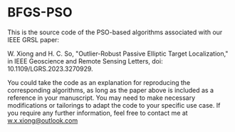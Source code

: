 # BFGS-PSO

This is the source code of the PSO-based algorithms associated with our IEEE GRSL paper:

W. Xiong and H. C. So, "Outlier-Robust Passive Elliptic Target Localization," in IEEE Geoscience and Remote Sensing Letters, doi: 10.1109/LGRS.2023.3270929.

You could take the code as an explanation for reproducing the corresponding algorithms, as long as the paper above is included as a reference in your manuscript.
You may need to make necessary modifications or tailorings to adapt the code to your specific use case.
If you require any further information, feel free to contact me at w.x.xiong@outlook.com
